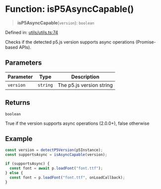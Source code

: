 # Function: isP5AsyncCapable()

> **isP5AsyncCapable**(`version`): `boolean`

Defined in: [utils/utils.ts:74](https://github.com/humanbydefinition/p5.asciify/blob/890d7feb185e00ea8c8a849059b23cc3e18e7138/src/lib/utils/utils.ts#L74)

Checks if the detected p5.js version supports async operations (Promise-based APIs).

## Parameters

| Parameter | Type     | Description              |
| --------- | -------- | ------------------------ |
| `version` | `string` | The p5.js version string |

## Returns

`boolean`

True if the version supports async operations (2.0.0+), false otherwise

## Example

```typescript
const version = detectP5Version(p5Instance);
const supportsAsync = isAsyncCapable(version);

if (supportsAsync) {
  const font = await p.loadFont("font.ttf");
} else {
  const font = p.loadFont("font.ttf", onLoadCallback);
}
```
